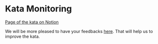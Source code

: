 # Kata Monitoring

[Page of the kata on Notion](https://www.notion.so/m33/Monitoring-1-2-SourceMaps-4ae34b18a3b14d6da787c1e6021bbd6b)

We will be more pleased to have your feedbacks [here](https://forms.gle/VVg1UtE2gHmDW1nMA). That will help us to improve the kata.
